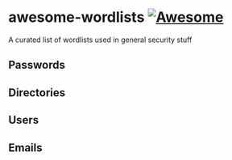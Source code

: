 # awesome-wordlists [![Awesome](https://awesome.re/badge.svg)](https://awesome.re)
A curated list of wordlists used in general security stuff

## Passwords

## Directories

## Users

## Emails
